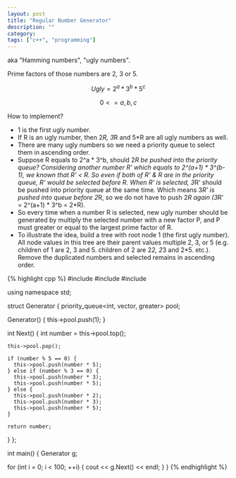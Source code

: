 ```yaml
---
layout: post
title: "Regular Number Generator"
description: ""
category:
tags: ["c++", "programming"]
---
```


aka "Hamming numbers", "ugly numbers".

Prime factors of those numbers are 2, 3 or 5.

$$ Ugly = 2^a * 3^b * 5^c $$

$$ 0 <= a, b, c $$

How to implement?

* 1 is the first ugly number.
* If R is an ugly number, then 2*R, 3*R and 5*R are all ugly numbers as well.
* There are many ugly numbers so we need a priority queue to select them in ascending order.
* Suppose R equals to 2^a * 3^b, should 2*R be pushed into the priority queue? Considering another number R' which equals to 2^(a+1) * 3^(b-1), we known that R' < R. So even if both of R' & R are in the priority queue, R' would be selected before R. When R' is selected, 3*R' should be pushed into priority queue at the same time. Which means 3*R' is pushed into queue before 2*R, so we do not have to push 2*R again (3*R' = 2^(a+1) * 3^b = 2*R).
* So every time when a number R is selected, new ugly number should be generated by multiply the selected number with a new factor P, and P must greater or equal to the largest prime factor of R.
* To illustrate the idea, build a tree with root node 1 (the first ugly number). All node values in this tree are their parent values multiple 2, 3, or 5 (e.g. children of 1 are 2, 3 and 5. children of 2 are 2*2, 2*3 and 2*5. etc.). Remove the duplicated numbers and selected remains in ascending order.

{% highlight cpp %}
#include <iostream>
#include <queue>
#include <vector>

using namespace std;


struct Generator {
  priority_queue<int, vector<int>, greater<int>>  pool;

  Generator() {
    this->pool.push(1);
  }

  int Next() {
    int number = this->pool.top();

    this->pool.pop();

    if (number % 5 == 0) {
      this->pool.push(number * 5);
    } else if (number % 3 == 0) {
      this->pool.push(number * 3);
      this->pool.push(number * 5);
    } else {
      this->pool.push(number * 2);
      this->pool.push(number * 3);
      this->pool.push(number * 5);
    }

    return number;
  }
};

int main() {
  Generator g;

  for (int i = 0; i < 100; ++i) {
    cout << g.Next() << endl;
  }
}
{% endhighlight %}
